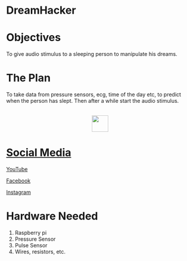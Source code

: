 # DreamHacker



# Objectives
To give audio stimulus to a sleeping person to manipulate his dreams.

# The Plan
To take data from pressure sensors, ecg, time of the day etc, to predict when the person has slept.
Then after a while start the audio stimulus.

<p align="center">
   </br>
   <a href="https://www.facebook.com/Dream-Hacker-103619898510175"><img  src="Downloads/fb_logo.png"  width="44" height="44">

# Social Media

[YouTube](https://www.youtube.com/channel/UCoZ31rXYGIltQAecAKzutBQ)

[Facebook](https://www.facebook.com/Dream-Hacker-103619898510175)

[Instagram](https://www.instagram.com/proj_dreamhacker/)

# Hardware Needed
1. Raspberry pi
1. Pressure Sensor
1. Pulse Sensor
1. Wires, resistors, etc.

